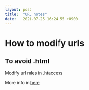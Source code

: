 ```yaml
---
layout: post
title:  "URL notes"
date:   2021-07-25 16:24:55 +0900
---
```


# How to modify urls 

## To avoid .html 

Modify url rules in .htaccess 

More info in  [here](https://mediatemple.net/community/products/dv/204643270/using-htaccess-rewrite-rules)